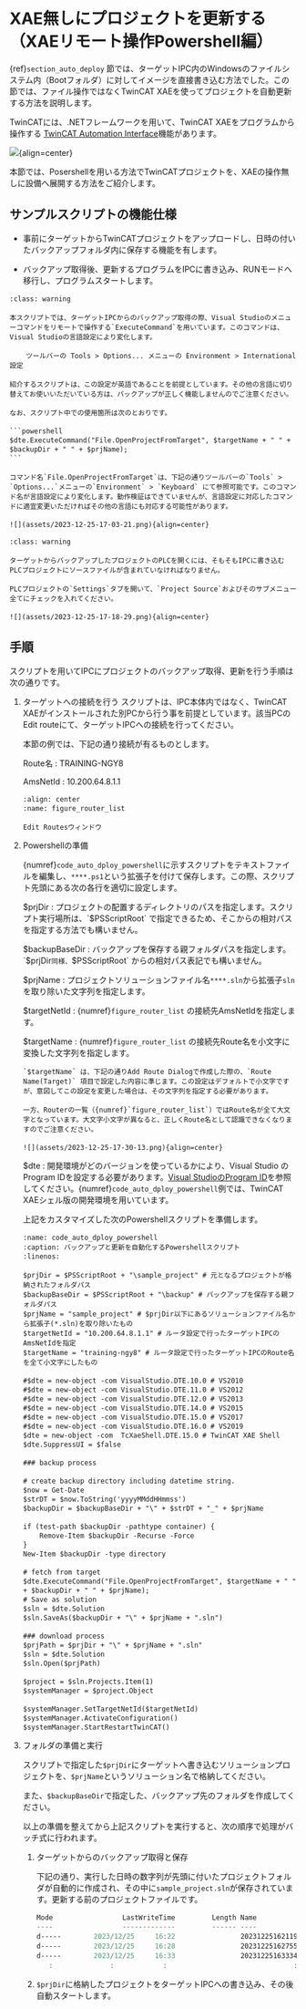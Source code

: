 # XAE無しにプロジェクトを更新する（XAEリモート操作Powershell編）

{ref}`section_auto_deploy` 節では、ターゲットIPC内のWindowsのファイルシステム内（Bootフォルダ）に対してイメージを直接書き込む方法でした。この節では、ファイル操作ではなくTwinCAT XAEを使ってプロジェクトを自動更新する方法を説明します。

TwinCATには、.NETフレームワークを用いて、TwinCAT XAEをプログラムから操作する [TwinCAT Automation Interface](https://infosys.beckhoff.com/content/1033/tc3_automationinterface/2426813557874918667.html?id=2356474432064536078)機能があります。

![](https://infosys.beckhoff.com/content/1033/tc3_automationinterface/Images/png/242959243__en-US__Web.png){align=center}

本節では、Posershellを用いる方法でTwinCATプロジェクトを、XAEの操作無しに設備へ展開する方法をご紹介します。

## サンプルスクリプトの機能仕様

* 事前にターゲットからTwinCATプロジェクトをアップロードし、日時の付いたバックアップフォルダ内に保存する機能を有します。

* バックアップ取得後、更新するプログラムをIPCに書き込み、RUNモードへ移行し、プログラムスタートします。

````{admonition} Visual Studioの言語設定のご注意
:class: warning

本スクリプトでは、ターゲットIPCからのバックアップ取得の際、Visual Studioのメニューコマンドをリモートで操作する`ExecuteCommand`を用いています。このコマンドは、Visual Studioの言語設定により変化します。

    ツールバーの Tools > Options... メニューの Environment > International 設定

紹介するスクリプトは、この設定が英語であることを前提としています。その他の言語に切り替えてお使いいただいている方は、バックアップが正しく機能しませんのでご注意ください。

なお、スクリプト中での使用箇所は次のとおりです。

```powershell
$dte.ExecuteCommand("File.OpenProjectFromTarget", $targetName + " " + $backupDir + " " + $prjName);
```

コマンド名`File.OpenProjectFromTarget`は、下記の通りツールバーの`Tools` > `Options...`メニューの`Environment` > `Keyboard` にて参照可能です。このコマンド名が言語設定により変化します。動作検証はできていませんが、言語設定に対応したコマンドに適宜変更いただければその他の言語にも対応する可能性があります。

![](assets/2023-12-25-17-03-21.png){align=center}
````

```{admonition} ターゲットにソースファイルを含める設定を行ってください。
:class: warning

ターゲットからバックアップしたプロジェクトのPLCを開くには、そもそもIPCに書き込むPLCプロジェクトにソースファイルが含まれていなければなりません。

PLCプロジェクトの`Settings`タブを開いて、`Project Source`およびそのサブメニュー全てにチェックを入れてください。

![](assets/2023-12-25-17-18-29.png){align=center}

```

## 手順

スクリプトを用いてIPCにプロジェクトのバックアップ取得、更新を行う手順は次の通りです。

1. ターゲットへの接続を行う
    スクリプトは、IPC本体内ではなく、TwinCAT XAEがインストールされた別PCから行う事を前提としています。該当PCのEdit routeにて、ターゲットIPCへの接続を行ってください。

    本節の例では、下記の通り接続が有るものとします。

    Route名
        : TRAINING-NGY8

    AmsNetId
        : 10.200.64.8.1.1

    ```{figure} assets/2023-12-25-16-30-51.png
    :align: center
    :name: figure_router_list

    Edit Routesウィンドウ
    ```

2. Powershellの準備

    {numref}`code_auto_dploy_powershell`に示すスクリプトをテキストファイルを編集し、`****.ps1`という拡張子を付けて保存します。この際、スクリプト先頭にある次の各行を適切に設定します。

    $prjDir
        : プロジェクトの配置するディレクトリのパスを指定します。スクリプト実行場所は、`$PSScriptRoot` で指定できるため、そこからの相対パスを指定する方法でも構いません。

    $backupBaseDir
        : バックアップを保存する親フォルダパスを指定します。`$prjDir`同様、`$PSScriptRoot` からの相対パス表記でも構いません。

    $prjName
        : プロジェクトソリューションファイル名`****.sln`から拡張子`sln`を取り除いた文字列を指定します。

    $targetNetId
        : {numref}`figure_router_list` の接続先AmsNetIdを指定します。

    $targetName
        : {numref}`figure_router_list` の接続先Route名を小文字に変換した文字列を指定します。

    ```{warning}
    `$targetName` は、下記の通りAdd Route Dialogで作成した際の、`Route Name(Target)` 項目で設定した内容に準じます。この設定はデフォルトで小文字ですが、意図してこの設定を変更した場合は、その文字列を指定する必要があります。
    
    一方、Routerの一覧（{numref}`figure_router_list`）ではRoute名が全て大文字となっています。大文字小文字が異なると、正しくRoute名として認識できなくなりますのでご注意ください。

    ![](assets/2023-12-25-17-30-13.png){align=center}
    ```

    $dte
        : 開発環境がどのバージョンを使っているかにより、Visual Studio の Program IDを設定する必要があります。[Visual StudioのProgram ID](https://infosys.beckhoff.com/content/1033/tc3_automationinterface/242746251.html?id=1279209786026709307)を参照してください。{numref}`code_auto_dploy_powershell`例では、TwinCAT XAEシェル版の開発環境を用いています。

    上記をカスタマイズした次のPowershellスクリプトを準備します。

    ```{code-block} powershell
    :name: code_auto_dploy_powershell
    :caption: バックアップと更新を自動化するPowershellスクリプト
    :linenos:

    $prjDir = $PSScriptRoot + "\sample_project" # 元となるプロジェクトが格納されたフォルダパス
    $backupBaseDir = $PSScriptRoot + "\backup" # バックアップを保存する親フォルダパス
    $prjName = "sample_project" # $prjDir以下にあるソリューションファイル名から拡張子(*.sln)を取り除いたもの
    $targetNetId = "10.200.64.8.1.1" # ルータ設定で行ったターゲットIPCのAmsNetIdを指定
    $targetName = "training-ngy8" # ルータ設定で行ったターゲットIPCのRoute名を全て小文字にしたもの

    #$dte = new-object -com VisualStudio.DTE.10.0 # VS2010
    #$dte = new-object -com VisualStudio.DTE.11.0 # VS2012
    #$dte = new-object -com VisualStudio.DTE.12.0 # VS2013
    #$dte = new-object -com VisualStudio.DTE.14.0 # VS2015
    #$dte = new-object -com VisualStudio.DTE.15.0 # VS2017
    #$dte = new-object -com VisualStudio.DTE.16.0 # VS2019
    $dte = new-object -com 	TcXaeShell.DTE.15.0 # TwinCAT XAE Shell
    $dte.SuppressUI = $false

    ### backup process

    # create backup directory including datetime string.
    $now = Get-Date
    $strDT = $now.ToString('yyyyMMddHHmmss')
    $backupDir = $backupBaseDir + "\" + $strDT + "_" + $prjName

    if (test-path $backupDir -pathtype container) {
        Remove-Item $backupDir -Recurse -Force
    }
    New-Item $backupDir -type directory

    # fetch from target
    $dte.ExecuteCommand("File.OpenProjectFromTarget", $targetName + " " + $backupDir + " " + $prjName);
    # Save as solution
    $sln = $dte.Solution
    $sln.SaveAs($backupDir + "\" + $prjName + ".sln")

    ### download process
    $prjPath = $prjDir + "\" + $prjName + ".sln"
    $sln = $dte.Solution
    $sln.Open($prjPath)

    $project = $sln.Projects.Item(1)
    $systemManager = $project.Object

    $systemManager.SetTargetNetId($targetNetId)
    $systemManager.ActivateConfiguration()
    $systemManager.StartRestartTwinCAT()
    ```

3. フォルダの準備と実行

    スクリプトで指定した`$prjDir`にターゲットへ書き込むソリューションプロジェクトを、`$prjName`というソリューション名で格納してください。

    また、`$backupBaseDir`で指定した、バックアップ先のフォルダを作成してください。

    以上の準備を整えてから上記スクリプトを実行すると、次の順序で処理がバッチ式に行われます。

    1. ターゲットからのバックアップ取得と保存

        下記の通り、実行した日時の数字列が先頭に付いたプロジェクトフォルダが自動的に作成され、その中に`sample_project.sln`が保存されています。更新する前のプロジェクトファイルです。

        ```powershell
        Mode                 LastWriteTime         Length Name
        ----                 -------------         ------ ----
        d-----        2023/12/25     16:22                20231225162119_sample_project
        d-----        2023/12/25     16:28                20231225162755_sample_project
        d-----        2023/12/25     16:33                20231225163334_sample_project 
           :              :            :                               :
        ```

    2. `$prjDir`に格納したプロジェクトをターゲットIPCへの書き込み、その後自動スタートします。

